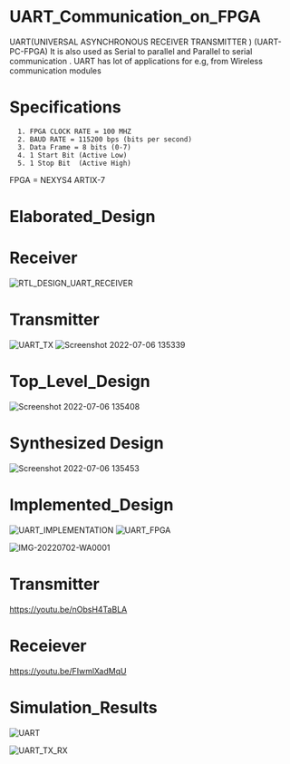 # UART_Communication_on_FPGA
UART(UNIVERSAL ASYNCHRONOUS RECEIVER TRANSMITTER )  (UART-PC-FPGA)
It is also used as Serial to parallel and Parallel to serial communication . UART has lot of applications for e.g, from Wireless communication modules
   # Specifications 
      1. FPGA CLOCK RATE = 100 MHZ
      2. BAUD RATE = 115200 bps (bits per second)
      3. Data Frame = 8 bits (0-7)
      4. 1 Start Bit (Active Low)
      5. 1 Stop Bit  (Active High)
   FPGA = NEXYS4 ARTIX-7 
      
# Elaborated_Design
   # Receiver 
![RTL_DESIGN_UART_RECEIVER](https://user-images.githubusercontent.com/98607828/176993481-1c058aa8-996b-4594-8444-21dda3417825.jpg)
  # Transmitter
  ![UART_TX](https://user-images.githubusercontent.com/98607828/177555078-80a8d709-97fd-49dd-9f22-a8725935f2a3.jpg)
   ![Screenshot 2022-07-06 135339](https://user-images.githubusercontent.com/98607828/177557204-b26558f7-0896-4180-aef2-46093ba845c5.jpg)
   # Top_Level_Design
![Screenshot 2022-07-06 135408](https://user-images.githubusercontent.com/98607828/177557346-084b7299-2f5b-4890-9118-84ff26f83d30.jpg)

  
   
   # Synthesized Design
![Screenshot 2022-07-06 135453](https://user-images.githubusercontent.com/98607828/177555315-10b5976f-295d-46a8-ab21-92d685128c33.jpg)

# Implemented_Design
![UART_IMPLEMENTATION](https://user-images.githubusercontent.com/98607828/176993487-4c2fd025-2c8b-4603-b879-1ea01edc4e4e.jpg)
![UART_FPGA](https://user-images.githubusercontent.com/98607828/176993492-885929eb-5d14-4af7-a6d1-bceeac4adcd2.jpg)

![IMG-20220702-WA0001](https://user-images.githubusercontent.com/98607828/177001319-80c1a7f6-bf03-488a-9b40-53e23cfaee78.jpg)

 # Transmitter 
 https://youtu.be/nObsH4TaBLA
# Receiever
https://youtu.be/FIwmlXadMqU
# Simulation_Results
![UART](https://user-images.githubusercontent.com/98607828/176993509-622a32d6-ad4a-4c26-bf4b-ee6567fb56b9.jpg)

![UART_TX_RX](https://user-images.githubusercontent.com/98607828/177177111-dd3b0d73-6b3d-47ae-ac61-cbd63be6a423.jpg)
